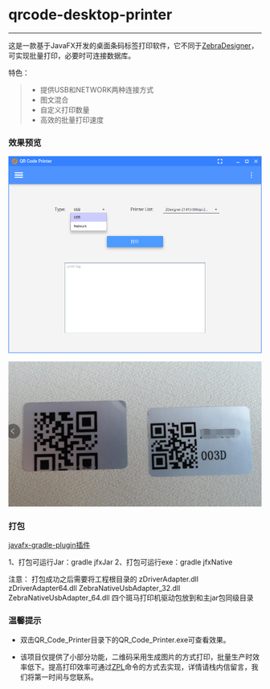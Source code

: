 # qrcode-desktop-printer

------

这是一款基于JavaFX开发的桌面条码标签打印软件，它不同于[ZebraDesigner](https://www.zebra.cn/us/en/products/software/barcode-printers/zebralink/zebra-designer.html)，可实现批量打印，必要时可连接数据库。

特色：
>* 提供USB和NETWORK两种连接方式
>* 图文混合
>* 自定义打印数量
>* 高效的批量打印速度

### 效果预览

 ![screenshot](/screenshot/desktop_printer.png)
 
 ![screenshot](/screenshot/qrcode.png)
 

### 打包

[javafx-gradle-plugin插件](https://github.com/FibreFoX/javafx-gradle-plugin)

1、打包可运行Jar：gradle jfxJar 
2、打包可运行exe：gradle jfxNative 

注意：
打包成功之后需要将工程根目录的
zDriverAdapter.dll
zDriverAdapter64.dll
ZebraNativeUsbAdapter_32.dll
ZebraNativeUsbAdapter_64.dll
四个斑马打印机驱动包放到和主jar包同级目录

### 温馨提示

* 双击QR_Code_Printer目录下的QR_Code_Printer.exe可查看效果。

* 该项目仅提供了小部分功能，二维码采用生成图片的方式打印，批量生产时效率低下。提高打印效率可通过[ZPL](https://www.zebra.cn/us/en/support-downloads/knowledge-articles/zpl-command-information-and-details.html)命令的方式去实现，详情请栈内信留言，我们将第一时间与您联系。
 
 